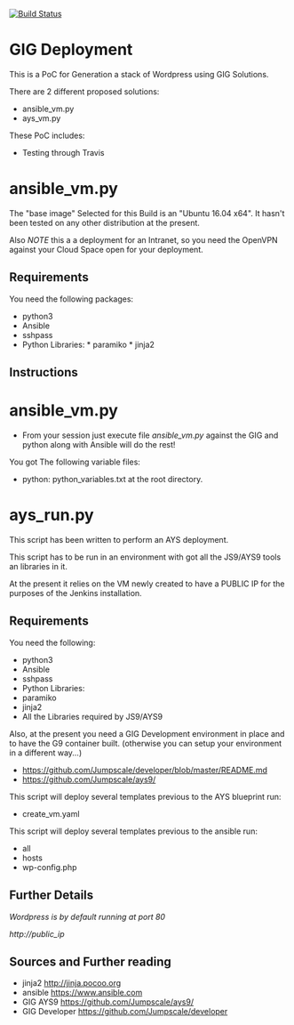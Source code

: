 [![Build Status](https://travis-ci.org/rainmanh/jenkins_gig.svg)](https://travis-ci.org/rainmanh/jenkins_gig)


GIG Deployment
==============

This is a PoC for Generation a stack of Wordpress using GIG Solutions.


There are 2 different proposed solutions:

 * ansible_vm.py
 * ays_vm.py


 These PoC includes:
  * Testing through Travis


 # ansible_vm.py


The "base image" Selected for this Build is an "Ubuntu 16.04 x64". It hasn't been tested on any other distribution at the present.


Also *NOTE* this a a deployment for an Intranet, so you need the OpenVPN against your Cloud Space open for your deployment.

Requirements
------------

  You need the following packages:
   * python3
   * Ansible
   * sshpass
   * Python Libraries:
    * paramiko
    * jinja2


Instructions
------------

 # ansible_vm.py

  * From your session just execute file *ansible_vm.py* against the GIG and python along with Ansible will do the rest!

  You got The following variable files:

  * python: python_variables.txt at the root directory.

 # ays_run.py

This script has been written to perform an AYS deployment.

This script has to be run in an environment with got all the JS9/AYS9 tools an libraries in it.

At the present it relies on the VM newly created to have a PUBLIC IP for the purposes of the Jenkins installation.

Requirements
------------

You need the following:
 * python3
 * Ansible
 * sshpass
 * Python Libraries:
  * paramiko
  * jinja2
  * All the Libraries required by JS9/AYS9

Also, at the present you need a GIG Development environment in place and to have the G9 container built. (otherwise you can setup your environment in a different way...)
* https://github.com/Jumpscale/developer/blob/master/README.md
* https://github.com/Jumpscale/ays9/


This script will deploy several templates previous to the AYS blueprint run:

* create_vm.yaml


This script will deploy several templates previous to the ansible run:

 * all
 * hosts
 * wp-config.php

  Further Details
  ---------------

  *Wordpress is by default running at port 80*



  *http://_public_ip_*

## Sources and Further reading

* jinja2 http://jinja.pocoo.org
* ansible https://www.ansible.com
* GIG AYS9 https://github.com/Jumpscale/ays9/
* GIG Developer https://github.com/Jumpscale/developer
